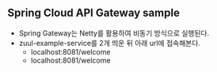 ## Spring Cloud API Gateway sample

- Spring Gateway는 Netty를 활용하여 비동기 방식으로 실행된다.
- zuul-example-service를 2개 띄운 뒤 아래 url에 접속해본다.
    - localhost:8081/welcome
    - localhost:8081/welcome